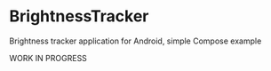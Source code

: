 # BrightnessTracker
Brightness tracker application for Android, simple Compose example

WORK IN PROGRESS
